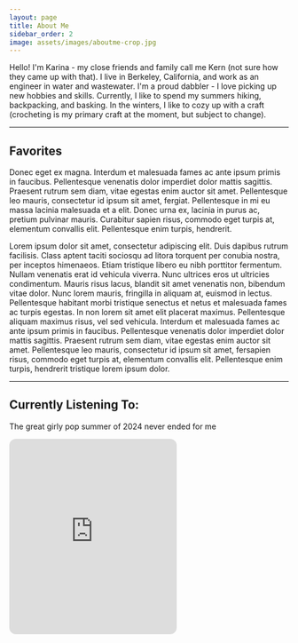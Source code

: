 ```yaml
---
layout: page
title: About Me
sidebar_order: 2
image: assets/images/aboutme-crop.jpg
---
```


<p>Hello! I'm Karina - my close friends and family call me Kern (not sure how they came up with that). I live in Berkeley, California, and work as an engineer in water and wastewater. I'm a proud dabbler - I love picking up new hobbies and skills. Currently, I like to spend my summers hiking, backpacking, and basking. In the winters, I like to cozy up with a craft (crocheting is my primary craft at the moment, but subject to change). </p>

<hr class="major" />

<h2>Favorites</h2>
<p>Donec eget ex magna. Interdum et malesuada fames ac ante ipsum primis in faucibus. Pellentesque venenatis dolor imperdiet dolor mattis sagittis. Praesent rutrum sem diam, vitae egestas enim auctor sit amet. Pellentesque leo mauris, consectetur id ipsum sit amet, fergiat. Pellentesque in mi eu massa lacinia malesuada et a elit. Donec urna ex, lacinia in purus ac, pretium pulvinar mauris. Curabitur sapien risus, commodo eget turpis at, elementum convallis elit. Pellentesque enim turpis, hendrerit.</p>
<p>Lorem ipsum dolor sit amet, consectetur adipiscing elit. Duis dapibus rutrum facilisis. Class aptent taciti sociosqu ad litora torquent per conubia nostra, per inceptos himenaeos. Etiam tristique libero eu nibh porttitor fermentum. Nullam venenatis erat id vehicula viverra. Nunc ultrices eros ut ultricies condimentum. Mauris risus lacus, blandit sit amet venenatis non, bibendum vitae dolor. Nunc lorem mauris, fringilla in aliquam at, euismod in lectus. Pellentesque habitant morbi tristique senectus et netus et malesuada fames ac turpis egestas. In non lorem sit amet elit placerat maximus. Pellentesque aliquam maximus risus, vel sed vehicula. Interdum et malesuada fames ac ante ipsum primis in faucibus. Pellentesque venenatis dolor imperdiet dolor mattis sagittis. Praesent rutrum sem diam, vitae egestas enim auctor sit amet. Pellentesque leo mauris, consectetur id ipsum sit amet, fersapien risus, commodo eget turpis at, elementum convallis elit. Pellentesque enim turpis, hendrerit tristique lorem ipsum dolor.</p>

<hr class="major" />

<h2>Currently Listening To:</h2>
<p> The great girly pop summer of 2024 never ended for me </p>

<iframe style="border-radius:12px" src="https://open.spotify.com/embed/playlist/77EzHW1abwQOfQxRdXsWju?utm_source=generator" width="60%" height="352" frameBorder="0" allowfullscreen="" allow="autoplay; clipboard-write; encrypted-media; fullscreen; picture-in-picture" loading="lazy"></iframe>
